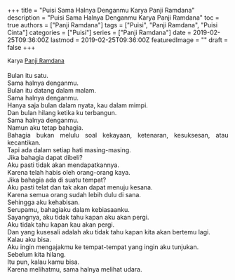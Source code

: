 +++
title = "Puisi Sama Halnya Denganmu Karya Panji Ramdana"
description = "Puisi Sama Halnya Denganmu Karya Panji Ramdana"
toc = true
authors = ["Panji Ramdana"]
tags = ["Puisi", "Panji Ramdana", "Puisi Cinta"]
categories = ["Puisi"]
series = ["Panji Ramdana"]
date = 2019-02-25T09:36:00Z
lastmod = 2019-02-25T09:36:00Z
featuredImage = ""
draft = false
+++

<div style="text-align: justify;">
<div style="font-size: small;">Karya <a href="/authors/panji-ramdana/" target="_blank">Panji Ramdana</a></div><br />
Bulan itu satu.<br />Sama halnya denganmu.<br />Bulan itu datang dalam malam.<br />Sama halnya denganmu.<br />Hanya saja bulan dalam nyata, kau dalam mimpi.<br />Dan bulan hilang ketika ku terbangun.<br />Sama halnya denganmu.<br />Namun aku tetap bahagia.<br />Bahagia bukan melulu soal kekayaan, ketenaran, kesuksesan, atau kecantikan.<br />Tapi ada dalam setiap hati masing-masing.<br />Jika bahagia dapat dibeli?<br />Aku pasti tidak akan mendapatkannya.<br />Karena telah habis oleh orang-orang kaya.<br />Jika bahagia ada di suatu tempat?<br />Aku pasti telat dan tak akan dapat menuju kesana.<br />Karena semua orang sudah lebih dulu di sana.<br />Sehingga aku kehabisan.<br />Serupamu, bahagiaku dalam kebiasaanku.<br />Sayangnya, aku tidak tahu kapan aku akan pergi.<br />Aku tidak tahu kapan kau akan pergi.<br />Dan yang kusesali adalah aku tidak tahu kapan kita akan bertemu lagi.<br />Kalau aku bisa.<br />Aku ingin mengajakmu ke tempat-tempat yang ingin aku tunjukan.<br />Sebelum kita hilang.<br />Itu pun, kalau kamu bisa.<br />Karena melihatmu, sama halnya melihat udara.</div>
